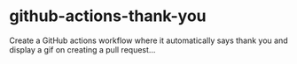 # github-actions-thank-you
Create a GitHub actions workflow where it automatically says thank you and display a gif on creating a pull request...
